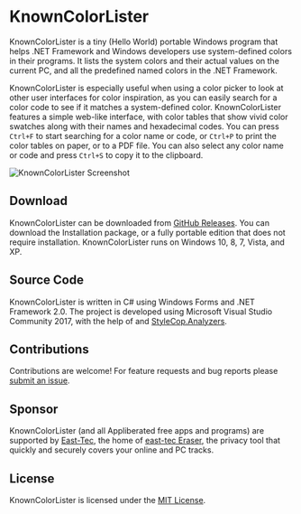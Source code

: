 # KnownColorLister
KnownColorLister is a tiny (Hello World) portable Windows program that helps .NET Framework and Windows developers use system-defined colors in their programs. It lists the system colors and their actual values on the current PC, and all the predefined named colors in the .NET Framework.

KnownColorLister is especially useful when using a color picker to look at other user interfaces for color inspiration, as you can easily search for a color code to see if it matches a system-defined color. KnownColorLister features a simple web-like interface, with color tables that show vivid color swatches along with their names and hexadecimal codes. You can press `Ctrl+F` to start searching for a color name or code, or `Ctrl+P` to print the color tables on paper, or to a PDF file. You can also select any color name or code and press `Ctrl+S` to copy it to the clipboard.

![KnownColorLister Screenshot](https://user-images.githubusercontent.com/33293361/35924937-1440d5a8-0c2d-11e8-9da7-9d36efe3dcc2.png)

## Download

KnownColorLister can be downloaded from [GitHub Releases](https://github.com/appliberated/KnownColorLister/releases/latest). You can download the Installation package, or a fully portable edition that does not require installation. KnownColorLister runs on Windows 10, 8, 7, Vista, and XP.

## Source Code

KnownColorLister is written in C# using Windows Forms and .NET Framework 2.0. The project is developed using Microsoft Visual Studio Community 2017, with the help of  and [StyleCop.Analyzers](https://github.com/DotNetAnalyzers/StyleCopAnalyzers).

## Contributions

Contributions are welcome! For feature requests and bug reports please [submit an issue](https://github.com/appliberated/KnownColorLister/issues).

## Sponsor

KnownColorLister (and all Appliberated free apps and programs) are supported by [East-Tec](http://www.east-tec.com), the home of [east-tec Eraser](http://www.east-tec.com/eraser/), the privacy tool that quickly and securely covers your online and PC tracks.

## License

KnownColorLister is licensed under the [MIT License](LICENSE).
